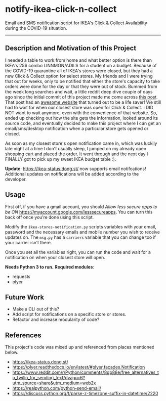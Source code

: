 # notify-ikea-click-n-collect
Email and SMS notification script for IKEA's Click &amp; Collect Availability during the COVID-19 situation.

---------------------------------------
## Description and Motivation of this Project
I needed a table to work from home and what better option is there than IKEA's 25$ combo LINNMON/ADILS for a student on a budget. 
Because of the COVID-19 quarantine all of IKEA's stores were closed, but they had a new Click & Collect option for select stores. My friends and I were trying that out for weeks, only to be notified that either the store's capacity to take orders were done for the day or that they were out of stock. 
Bummed from the week long searches and wait, a little reddit deep dive couple of days ago since the initial commit of this project made me come across [this post](https://www.reddit.com/r/IKEA/comments/gpl3x0/ikea_click_collect_status_website/). That post had an [awesome website](https://ikea-status.dong.st/) that turned out to be a life saver! 
We still had to wait for when our closest store was open for Click & Collect. I DID NOT want to wait anymore, even with the convenience of that website. So, ended up checking out how the site gets the information, looked around its source code, and eventually decided to make this project where I can get an email/sms/desktop notification when a particular store gets opened or closed. 

As soon as my closest store's open notification came in, which was luckily late night at a time I don't usually sleep, I jumped on my already open shopping cart and placed the order. It went through and the next day I FINALLY got to pick up my sweet IKEA budget table :).

**Update**: https://ikea-status.dong.st/ now supports email notifcations! Additional updates on notifications will be added according to the developer.

## Usage
First off, if you have a gmail account, you should _Allow less secure apps to be ON_ https://myaccount.google.com/lesssecureapps. You can turn this back off once you're done using this script. 

Modify the ```ikea-stores-notification.py``` scripts variables with your email, password and the necessary emails and mobile number you wish to receive updates on.
The ```msg.py``` has a ```carriers``` variable that you can change too if your carrier isn't there. 

Once you set all the variables right, you can run the code and wait for a notification on when your closest store will open.

**Needs Python 3 to run.** 
**Required modules**:
- requests
- plyer

## Future Work
- Make a CLI out of this? 
- Add script for notifications on a specific store or stores.
- Refactor and increase modularity of code?
  
## References
This project's code was mixed up and referenced from places mentioned below.
- https://ikea-status.dong.st/
- https://plyer.readthedocs.io/en/latest/#plyer.facades.Notification
- https://www.reddit.com/r/Python/comments/8gb88e/free_alternatives_to_twilio_for_sending_text/dyaguc6?utm_source=share&utm_medium=web2x
- https://realpython.com/python-send-email/
- https://discuss.python.org/t/parse-z-timezone-suffix-in-datetime/2220
